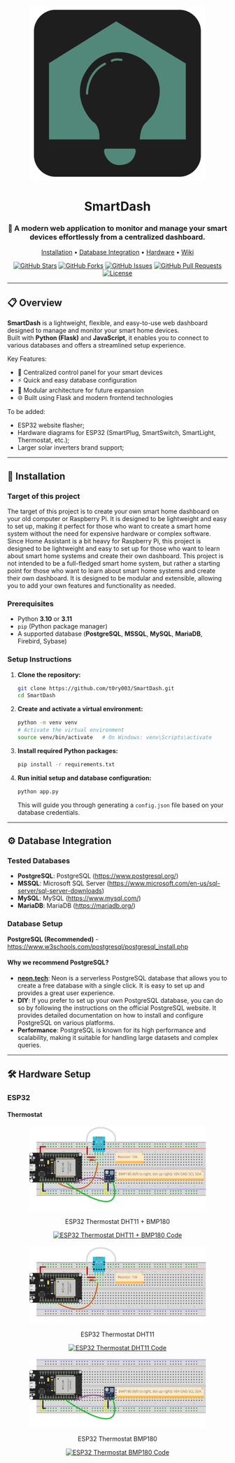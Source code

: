 <div align="center">
  <img src="static/images/0.5x/Artboard%201@0.5x.png" alt="SmartDash" width="400">
</div>

<h1 align="center">SmartDash</h1>

<div align="center">
  <h3 align="center">📡 A modern web application to monitor and manage your smart devices effortlessly from a centralized dashboard.</h3>
  <p align="center">
    <a href="#-installation">Installation</a> •
    <a href="#️-database-integration">Database Integration</a> •
    <a href="#-hardware-setup">Hardware</a> •
    <a href="https://github.com/t0ry003/SmartDash/wiki">Wiki</a>
  </p>

[![GitHub Stars](https://img.shields.io/github/stars/t0ry003/SmartDash.svg)](https://github.com/t0ry003/SmartDash/stargazers)
[![GitHub Forks](https://img.shields.io/github/forks/t0ry003/SmartDash.svg)](https://github.com/t0ry003/SmartDash/network/members)
[![GitHub Issues](https://img.shields.io/github/issues/t0ry003/SmartDash.svg)](https://github.com/t0ry003/SmartDash/issues)
[![GitHub Pull Requests](https://img.shields.io/github/issues-pr/t0ry003/SmartDash.svg)](https://github.com/t0ry003/SmartDash/pulls)
[![License](https://img.shields.io/github/license/t0ry003/SmartDash.svg)](https://github.com/t0ry003/SmartDash/blob/main/LICENSE)
</div>

---

## 📋 Overview

**SmartDash** is a lightweight, flexible, and easy-to-use web dashboard designed to manage and monitor your smart home
devices.  
Built with **Python (Flask)** and **JavaScript**, it enables you to connect to various databases and offers a
streamlined setup experience.

Key Features:

- 📱 Centralized control panel for your smart devices
- ⚡ Quick and easy database configuration
- 🧩 Modular architecture for future expansion
- 🌐 Built using Flask and modern frontend technologies

To be added:

- ESP32 website flasher;
- Hardware diagrams for ESP32 (SmartPlug, SmartSwitch, SmartLight, Thermostat, etc.);
- Larger solar inverters brand support;

---

## 🚀 Installation

### Target of this project

The target of this project is to create your own smart home dashboard on your old computer or Raspberry Pi. It is
designed to be lightweight and easy to set up, making it perfect for those who want to create a smart home system
without the need for expensive hardware or complex software. Since Home Assistant is a bit heavy for Raspberry Pi, this
project is designed to be lightweight and easy to set up for those who want to learn about smart home systems and create
their own dashboard. This project is not intended to be a full-fledged smart home system, but rather a starting point
for those who want to learn about smart home systems and create their own dashboard. It is designed to be modular and
extensible, allowing you to add your own features and functionality as needed.

### Prerequisites

- Python **3.10** or **3.11**
- `pip` (Python package manager)
- A supported database (**PostgreSQL**, **MSSQL**, **MySQL**, **MariaDB**, Firebird, Sybase)

### Setup Instructions

1. **Clone the repository:**
    ```bash
    git clone https://github.com/t0ry003/SmartDash.git
    cd SmartDash
    ```

2. **Create and activate a virtual environment:**
    ```bash
    python -m venv venv
    # Activate the virtual environment
    source venv/bin/activate   # On Windows: venv\Scripts\activate
    ```

3. **Install required Python packages:**
    ```bash
    pip install -r requirements.txt
    ```

4. **Run initial setup and database configuration:**
    ```bash
    python app.py
    ```
   This will guide you through generating a `config.json` file based on your database credentials.

---

## ⚙️ Database Integration

### Tested Databases

- **PostgreSQL**: PostgreSQL (https://www.postgresql.org/)
- **MSSQL**: Microsoft SQL Server (https://www.microsoft.com/en-us/sql-server/sql-server-downloads)
- **MySQL**: MySQL (https://www.mysql.com/)
- **MariaDB**: MariaDB (https://mariadb.org/)

### Database Setup

**PostgreSQL (Recommended)** - https://www.w3schools.com/postgresql/postgresql_install.php

#### Why we recommend PostgreSQL?

- **[neon.tech](https://neon.tech/)**: Neon is a serverless PostgreSQL database that allows you to create a free
  database with a single click. It is easy to set up and provides a great user experience.
- **DIY**: If you prefer to set up your own PostgreSQL database, you can do so by following the instructions on the
  official PostgreSQL website. It provides detailed documentation on how to install and configure PostgreSQL on various
  platforms.
- **Performance**: PostgreSQL is known for its high performance and scalability, making it suitable for handling large
  datasets and complex queries.

---

## 🛠️ Hardware Setup

### ESP32

#### Thermostat

<!-- ESP32 Thermostat DHT11 + BMP180 -->
<div align="center">
  <img src="/dev/dht_bmp.png" alt="ESP32 Thermostat DHT11 + BMP180" style="max-width: 80%; height: auto;" />
  <p>ESP32 Thermostat DHT11 + BMP180</p>
  <a href="https://github.com/t0ry003/SmartDash/blob/master/dev/esp32_thermostat_DHT11_BMP180.ino">
    <img src="https://img.shields.io/badge/ESP32_Thermostat_DHT11_+_BMP180_Code-View-blue?logo=github" alt="ESP32 Thermostat DHT11 + BMP180 Code" />
  </a>
</div>

<br>

<!-- ESP32 Thermostat DHT11 -->
<div align="center">
  <img src="/dev/dht.png" alt="ESP32 Thermostat DHT11" style="max-width: 80%; height: auto;" />
  <p>ESP32 Thermostat DHT11</p>
  <a href="https://github.com/t0ry003/SmartDash/blob/master/dev/esp32_thermostat_DHT11.ino">
    <img src="https://img.shields.io/badge/ESP32_Thermostat_DHT11_Code-View-blue?logo=github" alt="ESP32 Thermostat DHT11 Code" />
  </a>
</div>

<br>

<!-- ESP32 Thermostat BMP180 -->
<div align="center">
  <img src="/dev/bmp.png" alt="ESP32 Thermostat BMP180" style="max-width: 80%; height: auto;" />
  <p>ESP32 Thermostat BMP180</p>
  <a href="https://github.com/t0ry003/SmartDash/blob/master/dev/esp32_thermostat_BMP180.ino">
    <img src="https://img.shields.io/badge/ESP32_Thermostat_BMP180-View-blue?logo=github" alt="ESP32 Thermostat BMP180 Code" />
  </a>
</div>